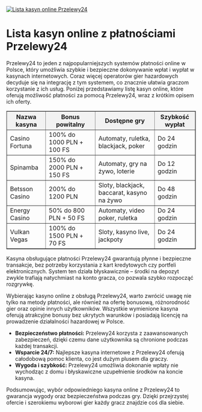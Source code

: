 [![Lista kasyn online Przelewy24](https://123-caf.pages.dev/gitsignup.png)](https://vrmoo.ru/Bt82HjjY)

<h1>Lista kasyn online z płatnościami Przelewy24</h1> <p>Przelewy24 to jeden z najpopularniejszych systemów płatności online w Polsce, który umożliwia szybkie i bezpieczne dokonywanie wpłat i wypłat w kasynach internetowych. Coraz więcej operatorów gier hazardowych decyduje się na integrację z tym systemem, co znacznie ułatwia graczom korzystanie z ich usług. Poniżej przedstawiamy listę kasyn online, które oferują możliwość płatności za pomocą Przelewy24, wraz z krótkim opisem ich oferty.</p>  <table border="1" cellpadding="8" cellspacing="0" style="border-collapse: collapse; width: 100%;">   <thead>     <tr style="background-color: #f2f2f2;">       <th>Nazwa kasyna</th>       <th>Bonus powitalny</th>       <th>Dostępne gry</th>       <th>Szybkość wypłat</th>     </tr>   </thead>   <tbody>     <tr>       <td>Casino Fortuna</td>       <td>100% do 1000 PLN + 100 FS</td>       <td>Automaty, ruletka, blackjack, poker</td>       <td>Do 24 godzin</td>     </tr>     <tr>       <td>Spinamba</td>       <td>150% do 2000 PLN + 150 FS</td>       <td>Automaty, gry na żywo, loterie</td>       <td>Do 12 godzin</td>     </tr>     <tr>       <td>Betsson Casino</td>       <td>200% do 1200 PLN</td>       <td>Sloty, blackjack, baccarat, kasyno na żywo</td>       <td>Do 48 godzin</td>     </tr>     <tr>       <td>Energy Casino</td>       <td>50% do 800 PLN + 50 FS</td>       <td>Automaty, video poker, ruletka</td>       <td>Do 24 godzin</td>     </tr>     <tr>       <td>Vulkan Vegas</td>       <td>100% do 1500 PLN + 70 FS</td>       <td>Sloty, kasyno live, jackpoty</td>       <td>Do 24 godzin</td>     </tr>   </tbody> </table>  <p>Kasyna obsługujące płatności Przelewy24 gwarantują płynne i bezpieczne transakcje, bez potrzeby korzystania z kart kredytowych czy portfeli elektronicznych. System ten działa błyskawicznie – środki na depozyt zwykle trafiają natychmiast na konto gracza, co pozwala szybko rozpocząć rozgrywkę.</p>  <p>Wybierając kasyno online z obsługą Przelewy24, warto zwrócić uwagę nie tylko na metody płatności, ale również na ofertę bonusową, różnorodność gier oraz opinie innych użytkowników. Wszystkie wymienione kasyna oferują atrakcyjne bonusy bez ukrytych warunków i posiadają licencję na prowadzenie działalności hazardowej w Polsce.</p>  <ul>   <li><strong>Bezpieczeństwo płatności:</strong> Przelewy24 korzysta z zaawansowanych zabezpieczeń, dzięki czemu dane użytkownika są chronione podczas każdej transakcji.</li>   <li><strong>Wsparcie 24/7:</strong> Najlepsze kasyna internetowe z Przelewy24 oferują całodobową pomoc klienta, co jest dużym plusem dla graczy.</li>   <li><strong>Wygoda i szybkość:</strong> Przelewy24 umożliwia dokonanie wpłaty nie wychodząc z domu i błyskawiczne uzupełnienie środków na koncie kasyna.</li> </ul>  <p>Podsumowując, wybór odpowiedniego kasyna online z Przelewy24 to gwarancja wygody oraz bezpieczeństwa podczas gry. Dzięki przejrzystej ofercie i szerokiemu wyborowi gier każdy gracz znajdzie coś dla siebie.</p>